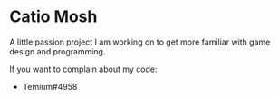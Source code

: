 # Catio Mosh

A little passion project I am working on to get more familiar with game design and programming.


If you want to complain about my code:
- Temium#4958